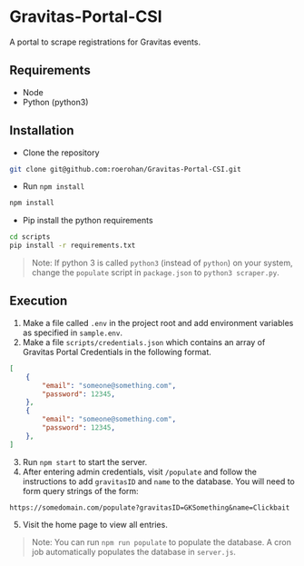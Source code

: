 # Gravitas-Portal-CSI

A portal to scrape registrations for Gravitas events.

## Requirements

- Node
- Python (python3)


## Installation

- Clone the repository

```bash
git clone git@github.com:roerohan/Gravitas-Portal-CSI.git
```

- Run `npm install`

```bash
npm install
```

- Pip install the python requirements

```bash
cd scripts
pip install -r requirements.txt
```

> Note: If python 3 is called `python3` (instead of `python`) on your system, change the `populate` script in `package.json` to `python3 scraper.py`.


## Execution

1. Make a file called `.env` in the project root and add environment variables as specified in `sample.env`.
2. Make a file `scripts/credentials.json` which contains an array of Gravitas Portal Credentials in the following format.

```json
[
    {
        "email": "someone@something.com",
        "password": 12345,
    },
    {
        "email": "someone@something.com",
        "password": 12345,
    },
]
```

3. Run `npm start` to start the server.
4. After entering admin credentials, visit `/populate` and follow the instructions to add `gravitasID` and `name` to the database. You will need to form query strings of the form:

```
https://somedomain.com/populate?gravitasID=GKSomething&name=Clickbait
```

5. Visit the home page to view all entries.

> Note: You can run `npm run populate` to populate the database. A cron job automatically populates the database in `server.js`.
